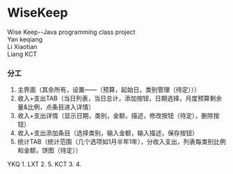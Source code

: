# WiseKeep
Wise Keep--Java programming class project  
Yan keqiang  
Li Xiaotian  
Liang KCT

### 分工
1. 主界面（其余所有，设置——（预算，起始日，类别管理（待定）））
2. 收入+支出TAB（当日列表，当日总计，添加按钮，日期选择，月度预算剩余量&比例，点条目进入详情）
3. 收入+支出详情（显示日期，类别，金额，描述，修改按钮（待定），删除按钮）
4. 收入+支出添加条目（选择类别，输入金额，输入描述，保存按钮）
5. 统计TAB（统计范围（几个选项如1月半年1年），分收入支出，列表每类别比例和金额，饼图（待定））

YKQ 1.
LXT 2. 5.
KCT 3. 4.